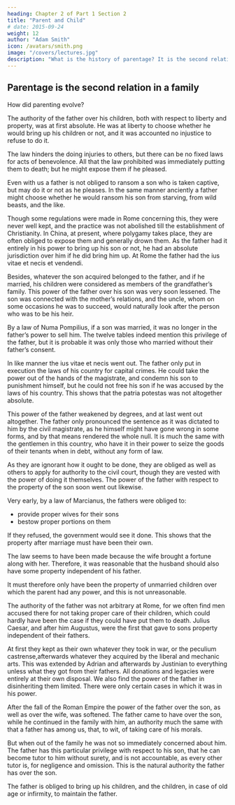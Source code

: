 ```yaml
---
heading: Chapter 2 of Part 1 Section 2
title: "Parent and Child"
# date: 2015-09-24
weight: 12
author: "Adam Smith"
icon: /avatars/smith.png
image: "/covers/lectures.jpg"
description: "What is the history of parentage? It is the second relation in which we were to consider man as a member of a family"
---
```




<!-- We come now to consider the history of  -->

## Parentage is the second relation in a family

How did parenting evolve?

The authority of the father over his children, both with respect to liberty and property, was at first absolute.
He was at liberty to choose whether he would bring up his children or not, and it was accounted no injustice to refuse to do it.

The law hinders the doing injuries to others, but there can be no fixed laws for acts of benevolence.
All that the law prohibited was immediately putting them to death;
but he might expose them if he pleased.

Even with us a father is not obliged to ransom a son who is taken captive, but may do it or not as he pleases.
In the same manner anciently a father might choose whether he would ransom his son from starving, from wild beasts, and the like.

Though some regulations were made in Rome concerning this, they were never well kept, and the practice was not abolished till the establishment of Christianity.
In China, at present, where polygamy takes place, they are often obliged to expose them and generally drown them.
As the father had it entirely in his power to bring up his son or not, he had an absolute jurisdiction over him if he did bring him up.
At Rome the father had the ius vitae et necis et vendendi.

Besides, whatever the son acquired belonged to the father, and if he married, his children were considered as members of the grandfather’s family.
This power of the father over his son was very soon lessened.
The son was connected with the mother’s relations, and the uncle, whom on some occasions he was to succeed, would naturally look after the person who was to be his heir.

By a law of Numa Pompilius, if a son was married, it was no longer in the father’s power to sell him.
The twelve tables indeed mention this privilege of the father, but it is probable it was only those who married without their father’s consent.

In like manner the ius vitae et necis went out.
The father only put in execution the laws of his country for capital crimes.
He could take the power out of the hands of the magistrate, and condemn his son to punishment himself, but he could not free his son if he was accused by the laws of his country.
This shows that the patria potestas was not altogether absolute.

This power of the father weakened by degrees, and at last went out altogether.
The father only pronounced the sentence as it was dictated to him by the civil magistrate, as he himself might have gone wrong in some forms, and by that means rendered the whole null.
It is much the same with the gentlemen in this country, who have it in their power to seize the goods of their tenants when in debt, without any form of law.

As they are ignorant how it ought to be done, they are obliged as well as others to apply for authority to the civil court, though they are vested with the power of doing it themselves.
The power of the father with respect to the property of the son soon went out likewise.

Very early, by a law of Marcianus, the fathers were obliged to:
- provide proper wives for their sons
- bestow proper portions on them

If they refused, the government would see it done. This shows that the property after marriage must have been their own.

The law seems to have been made because the wife brought a fortune along with her. Therefore, it was reasonable that the husband should also have some property independent of his father.

It must therefore only have been the property of unmarried children over which the parent had any power, and this is not unreasonable.

The authority of the father was not arbitrary at Rome, for we often find men accused there for not taking proper care of their children, which could hardly have been the case if they could have put them to death.
Julius Caesar, and after him Augustus, were the first that gave to sons property independent of their fathers.

At first they kept as their own whatever they took in war, or the peculium castrense,afterwards whatever they acquired by the liberal and mechanic arts.
This was extended by Adrian and afterwards by Justinian to everything unless what they got from their fathers.
All donations and legacies were entirely at their own disposal.
We also find the power of the father in disinheriting them limited.
There were only certain cases in which it was in his power.

After the fall of the Roman Empire the power of the father over the son, as well as over the wife, was softened.
The father came to have over the son, while he continued in the family with him, an authority much the same with that a father has among us, that, to wit, of taking care of his morals.

But when out of the family he was not so immediately concerned about him.
The father has this particular privilege with respect to his son, that he can become tutor to him without surety, and is not accountable, as every other tutor is, for negligence and omission.
This is the natural authority the father has over the son.

The father is obliged to bring up his children, and the children, in case of old age or infirmity, to maintain the father.
